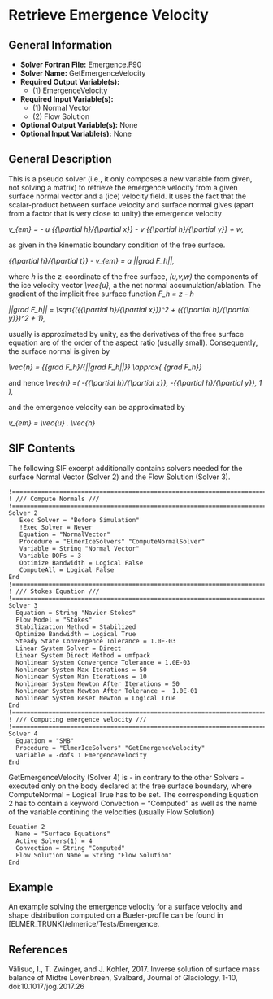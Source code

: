 # Retrieve Emergence Velocity
## General Information
- **Solver Fortran File:** Emergence.F90
- **Solver Name:** GetEmergenceVelocity
- **Required Output Variable(s):**
  - (1) EmergenceVelocity
- **Required Input Variable(s):**
  - (1) Normal Vector
  - (2) Flow Solution
- **Optional Output Variable(s):** None
- **Optional Input Variable(s):** None

## General Description
This is a pseudo solver (i.e., it only composes a new variable from given, not solving a matrix) to retrieve the emergence velocity from a given surface normal vector and a (ice) velocity field. It uses the fact that the scalar-product between surface velocity and surface normal gives (apart from a factor that is very close to unity) the emergence velocity

*v_{em} =  - u  {{\partial h}/{\partial x}} - v  {{\partial h}/{\partial y}} + w,*

as given in the kinematic boundary condition of the free surface.

*{{\partial h}/{\partial t}} - v_{em} = a ||grad F_h||,*

where *h* is the z-coordinate of the free surface, *(u,v,w)* the components of the ice velocity vector *\vec{u},* a the net normal accumulation/ablation. The gradient of the implicit free surface function *F_h = z - h*

*||grad F_h|| = \sqrt{({{\partial h}/{\partial x}})^2 + ({{\partial h}/{\partial y}})^2 + 1},*

usually is approximated by unity, as the derivatives of the free surface equation are of the order of the aspect ratio (usually small). Consequently, the surface normal is given by

*\vec{n} = {{grad F_h}/{||grad F_h||}} \approx{ {grad F_h}}*

and hence *\vec{n} =( -{{\partial h}/{\partial x}}, -{{\partial h}/{\partial y}}, 1 ),*

and the emergence velocity can be approximated by

*v_{em} = \vec{u} . \vec{n}*

## SIF Contents
The following SIF excerpt additionally contains solvers needed for the surface Normal Vector (Solver 2) and the Flow Solution (Solver 3).

```
!==============================================================================
! /// Compute Normals ///
!==============================================================================
Solver 2
   Exec Solver = "Before Simulation"
   !Exec Solver = Never
   Equation = "NormalVector"
   Procedure = "ElmerIceSolvers" "ComputeNormalSolver"
   Variable = String "Normal Vector"
   Variable DOFs = 3
   Optimize Bandwidth = Logical False
   ComputeAll = Logical False
End
!==============================================================================
! /// Stokes Equation ///
!==============================================================================
Solver 3
  Equation = String "Navier-Stokes"
  Flow Model = "Stokes"
  Stabilization Method = Stabilized
  Optimize Bandwidth = Logical True
  Steady State Convergence Tolerance = 1.0E-03
  Linear System Solver = Direct
  Linear System Direct Method = umfpack
  Nonlinear System Convergence Tolerance = 1.0E-03
  Nonlinear System Max Iterations = 50
  Nonlinear System Min Iterations = 10
  Nonlinear System Newton After Iterations = 50
  Nonlinear System Newton After Tolerance =  1.0E-01
  Nonlinear System Reset Newton = Logical True
End
!==============================================================================
! /// Computing emergence velocity ///
!==============================================================================
Solver 4
  Equation = "SMB"
  Procedure = "ElmerIceSolvers" "GetEmergenceVelocity"
  Variable = -dofs 1 EmergenceVelocity
End
```
GetEmergenceVelocity (Solver 4) is - in contrary to the other Solvers - executed only on the body declared at the free surface boundary, where ComputeNormal = Logical True has to be set. The corresponding Equation 2 has to contain a keyword Convection = “Computed” as well as the name of the variable contining the velocities (usually Flow Solution)

```
Equation 2
  Name = "Surface Equations"
  Active Solvers(1) = 4 
  Convection = String "Computed"
  Flow Solution Name = String "Flow Solution"
End
```
## Example
An example solving the emergence velocity for a surface velocity and shape distribution computed on a Bueler-profile can be found in [ELMER_TRUNK]/elmerice/Tests/Emergence.

## References
Välisuo, I., T. Zwinger, and J. Kohler, 2017. Inverse solution of surface mass balance of Midtre Lovénbreen, Svalbard, Journal of Glaciology, 1-10, doi:10.1017/jog.2017.26
